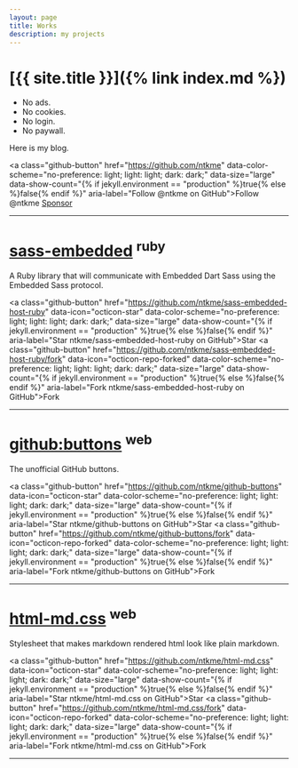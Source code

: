 ```yaml
---
layout: page
title: Works
description: my projects
---
```


# [{{ site.title }}]({% link index.md %})

- No ads.
- No cookies.
- No login.
- No paywall.

Here is my blog.

<a class="github-button" href="https://github.com/ntkme" data-color-scheme="no-preference: light; light: light; dark: dark;" data-size="large" data-show-count="{% if jekyll.environment == "production" %}true{% else %}false{% endif %}" aria-label="Follow @ntkme on GitHub">Follow @ntkme</a>
<a class="github-button" href="https://github.com/sponsors/ntkme" data-color-scheme="no-preference: light; light: light; dark: dark;" data-icon="octicon-heart" data-size="large" aria-label="Sponsor @ntkme on GitHub">Sponsor</a>

---

# [sass-embedded](https://github.com/ntkme/sass-embedded-host-ruby) <sup>ruby</sup>

A Ruby library that will communicate with Embedded Dart Sass using the Embedded Sass protocol.

<a class="github-button" href="https://github.com/ntkme/sass-embedded-host-ruby" data-icon="octicon-star" data-color-scheme="no-preference: light; light: light; dark: dark;" data-size="large" data-show-count="{% if jekyll.environment == "production" %}true{% else %}false{% endif %}" aria-label="Star ntkme/sass-embedded-host-ruby on GitHub">Star</a>
<a class="github-button" href="https://github.com/ntkme/sass-embedded-host-ruby/fork" data-icon="octicon-repo-forked" data-color-scheme="no-preference: light; light: light; dark: dark;" data-size="large" data-show-count="{% if jekyll.environment == "production" %}true{% else %}false{% endif %}" aria-label="Fork ntkme/sass-embedded-host-ruby on GitHub">Fork</a>

---

# [github:buttons](https://buttons.github.io/) <sup>web</sup>

The unofficial GitHub buttons.

<a class="github-button" href="https://github.com/ntkme/github-buttons" data-icon="octicon-star" data-color-scheme="no-preference: light; light: light; dark: dark;" data-size="large" data-show-count="{% if jekyll.environment == "production" %}true{% else %}false{% endif %}" aria-label="Star ntkme/github-buttons on GitHub">Star</a>
<a class="github-button" href="https://github.com/ntkme/github-buttons/fork" data-icon="octicon-repo-forked" data-color-scheme="no-preference: light; light: light; dark: dark;" data-size="large" data-show-count="{% if jekyll.environment == "production" %}true{% else %}false{% endif %}" aria-label="Fork ntkme/github-buttons on GitHub">Fork</a>

---

# [html-md.css](https://github.com/ntkme/html-md.css) <sup>web</sup>

Stylesheet that makes markdown rendered html look like plain markdown.

<a class="github-button" href="https://github.com/ntkme/html-md.css" data-icon="octicon-star" data-color-scheme="no-preference: light; light: light; dark: dark;" data-size="large" data-show-count="{% if jekyll.environment == "production" %}true{% else %}false{% endif %}" aria-label="Star ntkme/html-md.css on GitHub">Star</a>
<a class="github-button" href="https://github.com/ntkme/html-md.css/fork" data-icon="octicon-repo-forked" data-color-scheme="no-preference: light; light: light; dark: dark;" data-size="large" data-show-count="{% if jekyll.environment == "production" %}true{% else %}false{% endif %}" aria-label="Fork ntkme/html-md.css on GitHub">Fork</a>

---

<script async defer src="https://buttons.github.io/buttons.js"></script>
